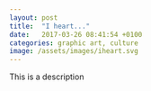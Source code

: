 ```yaml
---
layout: post
title:  "I heart..."
date:   2017-03-26 08:41:54 +0100
categories: graphic art, culture
image: /assets/images/iheart.svg
---
```

This is a description